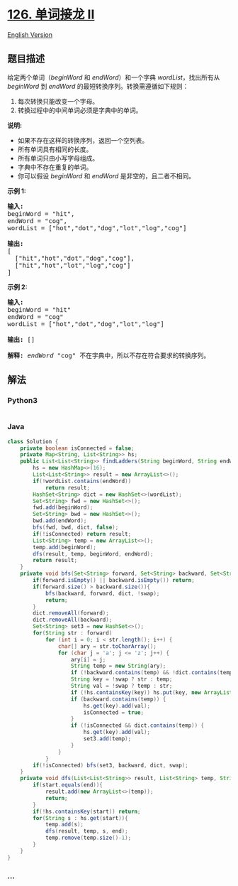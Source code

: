 # [126. 单词接龙 II](https://leetcode-cn.com/problems/word-ladder-ii)

[English Version](/solution/0100-0199/0126.Word%20Ladder%20II/README_EN.md)

## 题目描述

<!-- 这里写题目描述 -->
<p>给定两个单词（<em>beginWord</em> 和 <em>endWord</em>）和一个字典 <em>wordList</em>，找出所有从 <em>beginWord </em>到 <em>endWord </em>的最短转换序列。转换需遵循如下规则：</p>

<ol>
	<li>每次转换只能改变一个字母。</li>
	<li>转换过程中的中间单词必须是字典中的单词。</li>
</ol>

<p><strong>说明:</strong></p>

<ul>
	<li>如果不存在这样的转换序列，返回一个空列表。</li>
	<li>所有单词具有相同的长度。</li>
	<li>所有单词只由小写字母组成。</li>
	<li>字典中不存在重复的单词。</li>
	<li>你可以假设 <em>beginWord</em> 和 <em>endWord </em>是非空的，且二者不相同。</li>
</ul>

<p><strong>示例 1:</strong></p>

<pre><strong>输入:</strong>
beginWord = &quot;hit&quot;,
endWord = &quot;cog&quot;,
wordList = [&quot;hot&quot;,&quot;dot&quot;,&quot;dog&quot;,&quot;lot&quot;,&quot;log&quot;,&quot;cog&quot;]

<strong>输出:</strong>
[
  [&quot;hit&quot;,&quot;hot&quot;,&quot;dot&quot;,&quot;dog&quot;,&quot;cog&quot;],
&nbsp; [&quot;hit&quot;,&quot;hot&quot;,&quot;lot&quot;,&quot;log&quot;,&quot;cog&quot;]
]
</pre>

<p><strong>示例 2:</strong></p>

<pre><strong>输入:</strong>
beginWord = &quot;hit&quot;
endWord = &quot;cog&quot;
wordList = [&quot;hot&quot;,&quot;dot&quot;,&quot;dog&quot;,&quot;lot&quot;,&quot;log&quot;]

<strong>输出: </strong>[]

<strong>解释:</strong>&nbsp;<em>endWord</em> &quot;cog&quot; 不在字典中，所以不存在符合要求的转换序列。</pre>

## 解法

<!-- 这里可写通用的实现逻辑 -->

<!-- tabs:start -->

### **Python3**

<!-- 这里可写当前语言的特殊实现逻辑 -->

```python

```

### **Java**

<!-- 这里可写当前语言的特殊实现逻辑 -->

```java
class Solution {
    private boolean isConnected = false;
    private Map<String, List<String>> hs;
    public List<List<String>> findLadders(String beginWord, String endWord, List<String> wordList) {
        hs = new HashMap<>(16);
        List<List<String>> result = new ArrayList<>();
        if(!wordList.contains(endWord))
            return result;
        HashSet<String> dict = new HashSet<>(wordList);
        Set<String> fwd = new HashSet<>();
        fwd.add(beginWord);
        Set<String> bwd = new HashSet<>();
        bwd.add(endWord);
        bfs(fwd, bwd, dict, false);
        if(!isConnected) return result;
        List<String> temp = new ArrayList<>();
        temp.add(beginWord);
        dfs(result, temp, beginWord, endWord);
        return result;
    }
    private void bfs(Set<String> forward, Set<String> backward, Set<String> dict, boolean swap){
        if(forward.isEmpty() || backward.isEmpty()) return;
        if(forward.size() > backward.size()){
            bfs(backward, forward, dict, !swap);
            return;
        }
        dict.removeAll(forward);
        dict.removeAll(backward);
        Set<String> set3 = new HashSet<>();
        for(String str : forward)
            for (int i = 0; i < str.length(); i++) {
                char[] ary = str.toCharArray();
                for (char j = 'a'; j <= 'z'; j++) {
                    ary[i] = j;
                    String temp = new String(ary);
                    if (!backward.contains(temp) && !dict.contains(temp)) continue;
                    String key = !swap ? str : temp;
                    String val = !swap ? temp : str;
                    if (!hs.containsKey(key)) hs.put(key, new ArrayList<>());
                    if (backward.contains(temp)) {
                        hs.get(key).add(val);
                        isConnected = true;
                    }
                    if (!isConnected && dict.contains(temp)) {
                        hs.get(key).add(val);
                        set3.add(temp);
                    }
                }
            }
        if(!isConnected) bfs(set3, backward, dict, swap);
    }
    private void dfs(List<List<String>> result, List<String> temp, String start, String end){
        if(start.equals(end)){
            result.add(new ArrayList<>(temp));
            return;
        }
        if(!hs.containsKey(start)) return;
        for(String s : hs.get(start)){
            temp.add(s);
            dfs(result, temp, s, end);
            temp.remove(temp.size()-1);
        }
    }
}
```

### **...**

```

```

<!-- tabs:end -->
